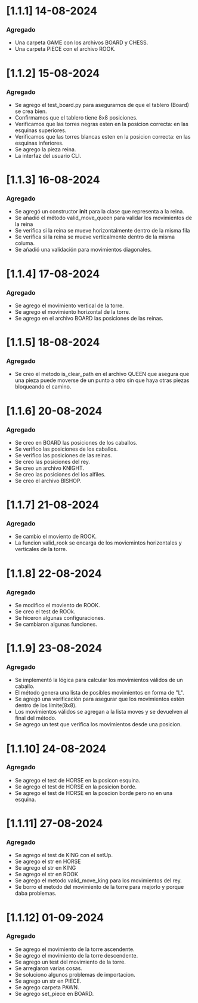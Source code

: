 # [1.1.1] 14-08-2024

### Agregado 

- Una carpeta GAME con los archivos BOARD y CHESS.
- Una carpeta PIECE con el archivo ROOK.
 
# [1.1.2] 15-08-2024

### Agregado 

- Se agrego el test_board.py para asegurarnos de que el tablero (Board) se crea bien.
- Confirmamos que el tablero tiene 8x8 posiciones.
- Verificamos que las torres negras esten en la posicion correcta: en las esquinas superiores.
- Verificamos que las torres blancas esten en la posicion correcta: en las esquinas inferiores.
- Se agrego la pieza reina.
- La interfaz del usuario CLI. 

# [1.1.3] 16-08-2024

### Agregado 

- Se agregó un constructor __init__ para la clase que representa a la reina.
- Se añadió el método valid_move_queen para validar los movimientos de la reina
- Se verifica si la reina se mueve horizontalmente dentro de la misma fila 
- Se verifica si la reina se mueve verticalmente dentro de la misma columa.
- Se añadió una validación para movimientos diagonales.

# [1.1.4] 17-08-2024

### Agregado 

- Se agrego el movimiento vertical de la torre.
- Se agrego el movimiento horizontal de la torre.
- Se agrego en el archivo BOARD las posiciones de las reinas.

# [1.1.5] 18-08-2024

### Agregado 

- Se creo el metodo is_clear_path en el archivo QUEEN que asegura que una pieza puede moverse de un punto a otro sin que haya otras piezas bloqueando el camino. 

# [1.1.6] 20-08-2024

### Agregado 

- Se creo en BOARD las posiciones de los caballos.
- Se verifico las posiciones de los caballos.
- Se verifico las posiciones de las reinas.
- Se creo las posiciones del rey.
- Se creo un archivo KNIGHT.
- Se creo las posiciones del los alfiles.
- Se creo el archivo BISHOP. 

# [1.1.7] 21-08-2024

### Agregado 
- Se cambio el moviento de ROOK.
- La funcion valid_rook se encarga de los moviemintos horizontales y verticales de la torre.

# [1.1.8] 22-08-2024

### Agregado 
- Se modifico el moviento de ROOK.
- Se creo el test de ROOk.
- Se hiceron algunas configuraciones.
- Se cambiaron algunas funciones. 

# [1.1.9] 23-08-2024

### Agregado 
- Se implementó la lógica para calcular los movimientos válidos de un caballo. 
- El método genera una lista de posibles movimientos en forma de "L".
- Se agregó una verificación para asegurar que los movimientos estén dentro de los límite(8x8).
- Los movimientos válidos se agregan a la lista moves y se devuelven al final del método.
- Se agrego un test que verifica los movimientos desde una posicion. 

# [1.1.10] 24-08-2024

### Agregado 
- Se agrego el test de HORSE en la posicon esquina.
- Se agrego el test de HORSE en la posicion borde.
- Se agrego el test de HORSE en la poscion borde pero no en una esquina.

# [1.1.11] 27-08-2024

### Agregado 
- Se agrego el test de KING con el setUp.
- Se agrego el str en HORSE
- Se agrego el str en KING
- Se agrego el str en ROOK
- Se agrego el metodo valid_move_king para los movimientos del rey.
- Se borro el metodo del movimiento de la torre para mejorlo y porque daba problemas. 

# [1.1.12] 01-09-2024

### Agregado 
- Se agrego el movimiento de la torre ascendente.
- Se agrego el movimiento de la torre descendente.
- Se agrego un test del movimiento de la torre.
- Se arreglaron varias cosas.
- Se soluciono algunos problemas de importacion.
- Se agrego un str en PIECE.
- Se agrego carpeta PAWN. 
- Se agrego set_piece en BOARD.